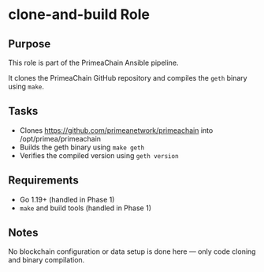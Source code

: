 # clone-and-build Role

## Purpose

This role is part of the PrimeaChain Ansible pipeline.

It clones the PrimeaChain GitHub repository and compiles the `geth` binary using `make`.

## Tasks

- Clones https://github.com/primeanetwork/primeachain into /opt/primea/primeachain
- Builds the geth binary using `make geth`
- Verifies the compiled version using `geth version`

## Requirements

- Go 1.19+ (handled in Phase 1)
- `make` and build tools (handled in Phase 1)

## Notes

No blockchain configuration or data setup is done here — only code cloning and binary compilation.
